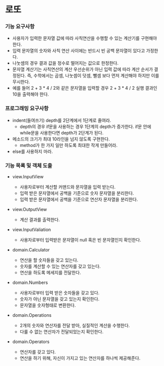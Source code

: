 # 로또
### 기능 요구사항
- 사용자가 입력한 문자열 값에 따라 사칙연산을 수행할 수 있는 계산기를 구현해야 한다. 
- 입력 문자열의 숫자와 사칙 연산 사이에는 반드시 빈 공백 문자열이 있다고 가정한다. 
- 나눗셈의 경우 결과 값을 정수로 떨어지는 값으로 한정한다. 
- 문자열 계산기는 사칙연산의 계산 우선순위가 아닌 입력 값에 따라 계산 순서가 결정된다. 즉, 수학에서는 곱셈, 나눗셈이 덧셈, 뺄셈 보다 먼저 계산해야 하지만 이를 무시한다. 
- 예를 들어 2 + 3 * 4 / 2와 같은 문자열을 입력할 경우 2 + 3 * 4 / 2 실행 결과인 10을 출력해야 한다.


### 프로그래밍 요구사항
- indent(들여쓰기) depth를 2단계에서 1단계로 줄여라. 
    - depth의 경우 if문을 사용하는 경우 1단계의 depth가 증가한다. if문 안에 while문을 사용한다면 depth가 2단계가 된다.
- 메소드의 크기가 최대 10라인을 넘지 않도록 구현한다.
    - method가 한 가지 일만 하도록 최대한 작게 만들어라.
- else를 사용하지 마라.



### 기능 목록 및 객체 도출
- view.InputView
  - 사용자로부터 계산할 커맨드와 문자열을 입력 받는다.
  - 입력 받은 문자열에서 공백을 기준으로 숫자 문자열을 분리한다.
  - 입력 받은 문자열에서 공백을 기준으로 연산자 문자열을 분리한다.

- view.OutputView
  - 계산 결과를 출력한다.

- view.InputValiation 
  - 사용자로부터 입력받은 문자열이 null 혹은 빈 문자열인지 확인한다.

- domain.Calculator
  - 연산을 할 숫자들을 갖고 있는다.
  - 숫자를 계산할 수 있는 연산자를 갖고 있는다.
  - 연산을 하도록 메세지를 전달한다.

- domain.Numbers
  - 사용자로부터 입력 받은 숫자들을 갖고 있다.
  - 숫자가 아닌 문자열을 갖고 있는지 확인한다.
  - 문자열을 숫자형태로 변환한다.

- domain.Operations
  - 2개의 숫자와 연산자를 전달 받아, 실질적인 계산을 수행한다.
  - 다룰 수 없는 연산자가 전달되었는지 확인한다.

- domain.Operators
  - 연산자를 갖고 있다.
  - 연산을 하기 위해, 자신이 가지고 있는 연산자를 하나씩 제공해준다.

